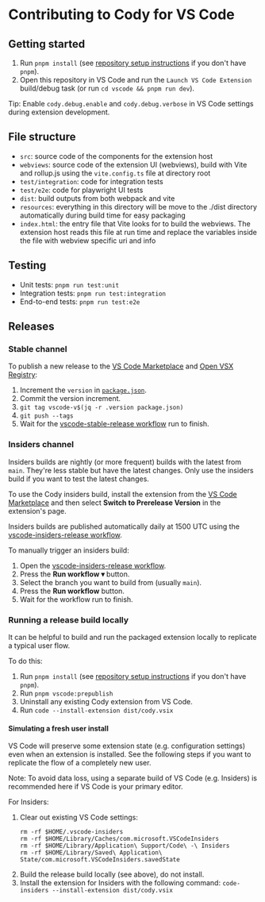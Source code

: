# Contributing to Cody for VS Code

## Getting started

1. Run `pnpm install` (see [repository setup instructions](../doc/dev/index.md) if you don't have `pnpm`).
1. Open this repository in VS Code and run the `Launch VS Code Extension` build/debug task (or run `cd vscode && pnpm run dev`).

Tip: Enable `cody.debug.enable` and `cody.debug.verbose` in VS Code settings during extension development.

## File structure

- `src`: source code of the components for the extension host
- `webviews`: source code of the extension UI (webviews), build with Vite and rollup.js using the `vite.config.ts` file at directory root
- `test/integration`: code for integration tests
- `test/e2e`: code for playwright UI tests
- `dist`: build outputs from both webpack and vite
- `resources`: everything in this directory will be move to the ./dist directory automatically during build time for easy packaging
- `index.html`: the entry file that Vite looks for to build the webviews. The extension host reads this file at run time and replace the variables inside the file with webview specific uri and info

## Testing

- Unit tests: `pnpm run test:unit`
- Integration tests: `pnpm run test:integration`
- End-to-end tests: `pnpm run test:e2e`

## Releases

### Stable channel

To publish a new release to the [VS Code Marketplace](https://marketplace.visualstudio.com/items?itemName=sourcegraph.cody-ai) and [Open VSX Registry](https://open-vsx.org/extension/sourcegraph/cody-ai):

1. Increment the `version` in [`package.json`](package.json).
1. Commit the version increment.
1. `git tag vscode-v$(jq -r .version package.json)`
1. `git push --tags`
1. Wait for the [vscode-stable-release workflow](https://github.com/sourcegraph/cody/actions/workflows/vscode-stable-release.yml) run to finish.

### Insiders channel

Insiders builds are nightly (or more frequent) builds with the latest from `main`. They're less stable but have the latest changes. Only use the insiders build if you want to test the latest changes.

To use the Cody insiders build, install the extension from the [VS Code Marketplace](https://marketplace.visualstudio.com/items?itemName=sourcegraph.cody-ai) and then select **Switch to Prerelease Version** in the extension's page.

Insiders builds are published automatically daily at 1500 UTC using the [vscode-insiders-release workflow](https://github.com/sourcegraph/cody/actions/workflows/vscode-insiders-release.yml).

To manually trigger an insiders build:

1. Open the [vscode-insiders-release workflow](https://github.com/sourcegraph/cody/actions/workflows/vscode-insiders-release.yml).
1. Press the **Run workflow ▾** button.
1. Select the branch you want to build from (usually `main`).
1. Press the **Run workflow** button.
1. Wait for the workflow run to finish.

### Running a release build locally

It can be helpful to build and run the packaged extension locally to replicate a typical user flow.

To do this:

1. Run `pnpm install` (see [repository setup instructions](../doc/dev/index.md) if you don't have `pnpm`).
1. Run `pnpm vscode:prepublish`
1. Uninstall any existing Cody extension from VS Code.
1. Run `code --install-extension dist/cody.vsix`

#### Simulating a fresh user install

VS Code will preserve some extension state (e.g. configuration settings) even when an extension is installed. See the following steps if you want to replicate the flow of a completely new user.

Note: To avoid data loss, using a separate build of VS Code (e.g. Insiders) is recommended here if VS Code is your primary editor.

For Insiders:

1. Clear out existing VS Code settings:
   ```
   rm -rf $HOME/.vscode-insiders
   rm -rf $HOME/Library/Caches/com.microsoft.VSCodeInsiders
   rm -rf $HOME/Library/Application\ Support/Code\ -\ Insiders
   rm -rf $HOME/Library/Saved\ Application\ State/com.microsoft.VSCodeInsiders.savedState
   ```
1. Build the release build locally (see above), do not install.
1. Install the extension for Insiders with the following command: `code-insiders --install-extension dist/cody.vsix`
